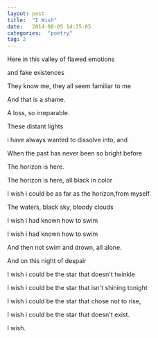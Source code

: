 ```yaml
---
layout: post
title:  "I Wish"
date:   2014-08-05 14:35:05
categories:  "poetry"
tag: 2
---
```


Here in this valley of flawed emotions

and fake existences

They know me, they all seem familiar to me

And that is a shame.

A loss, so irreparable.


These distant lights

i have always wanted to dissolve into, and

When the past has never been so bright before

The horizon is here.


The horizon is here, all black in color

I wish i could be as far as the horizon,from myself.

The waters, black sky, bloody clouds


I wish i had known how to swim

I wish i had known how to swim

And then not swim and drown, all alone.


And on this night of despair

I wish i could be the star that doesn't twinkle

I wish i could be the star that isn't shining tonight

I wish i could be the star that chose not to rise,

I wish i could be the star that doesn't exist.

I wish.


[jekyll-gh]: https://github.com/jekyll/jekyll
[jekyll]:    http://jekyllrb.com